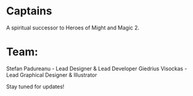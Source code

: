 # Captains
A spiritual successor to Heroes of Might and Magic 2.

# Team:
Stefan Padureanu - Lead Designer & Lead Developer
Giedrius Visockas - Lead Graphical Designer & Illustrator

Stay tuned for updates!
